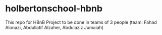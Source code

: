 # holbertonschool-hbnb
This repo for HBnB Project to be done in teams of 3 people (team: Fahad Alonazi, Abdullatif Alzaher, Abdulaziz Jumaiah)
